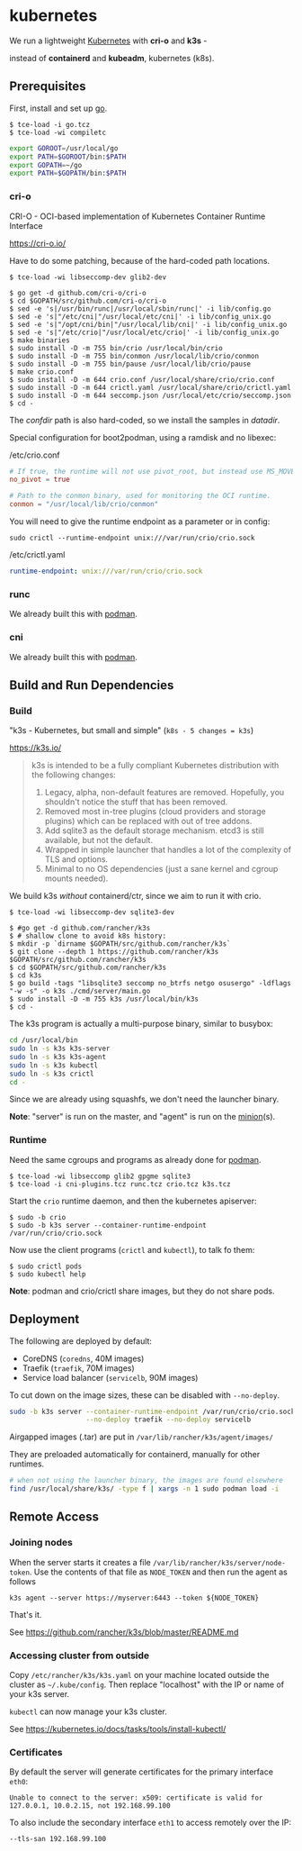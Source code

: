 # kubernetes

We run a lightweight [Kubernetes](https://kubernetes.io/) with **cri-o** and **k3s** -

instead of **containerd** and **kubeadm**, kubernetes (k8s).

## Prerequisites

First, install and set up [go](building_go.md).

``` console
$ tce-load -i go.tcz
$ tce-load -wi compiletc
```

``` sh
export GOROOT=/usr/local/go
export PATH=$GOROOT/bin:$PATH
export GOPATH=~/go
export PATH=$GOPATH/bin:$PATH
```

### cri-o

CRI-O - OCI-based implementation of Kubernetes Container Runtime Interface

https://cri-o.io/

Have to do some patching, because of the hard-coded path locations.

``` console
$ tce-load -wi libseccomp-dev glib2-dev

$ go get -d github.com/cri-o/cri-o
$ cd $GOPATH/src/github.com/cri-o/cri-o
$ sed -e 's|/usr/bin/runc|/usr/local/sbin/runc|' -i lib/config.go
$ sed -e 's|"/etc/cni|"/usr/local/etc/cni|' -i lib/config_unix.go
$ sed -e 's|"/opt/cni/bin|"/usr/local/lib/cni|' -i lib/config_unix.go
$ sed -e 's|"/etc/crio|"/usr/local/etc/crio|' -i lib/config_unix.go
$ make binaries
$ sudo install -D -m 755 bin/crio /usr/local/bin/crio
$ sudo install -D -m 755 bin/conmon /usr/local/lib/crio/conmon
$ sudo install -D -m 755 bin/pause /usr/local/lib/crio/pause
$ make crio.conf
$ sudo install -D -m 644 crio.conf /usr/local/share/crio/crio.conf
$ sudo install -D -m 644 crictl.yaml /usr/local/share/crio/crictl.yaml
$ sudo install -D -m 644 seccomp.json /usr/local/etc/crio/seccomp.json
$ cd -
```

The _confdir_ path is also hard-coded, so we install the samples in _datadir_.

Special configuration for boot2podman, using a ramdisk and no libexec:

/etc/crio.conf
``` toml
# If true, the runtime will not use pivot_root, but instead use MS_MOVE.
no_pivot = true

# Path to the conmon binary, used for monitoring the OCI runtime.
conmon = "/usr/local/lib/crio/conmon"
```

You will need to give the runtime endpoint as a parameter or in config:

`sudo crictl --runtime-endpoint unix:///var/run/crio/crio.sock`

/etc/crictl.yaml
``` yaml
runtime-endpoint: unix:///var/run/crio/crio.sock
```

### runc

We already built this with [podman](building_podman.md).

### cni

We already built this with [podman](building_podman.md).

## Build and Run Dependencies

### Build

"k3s - Kubernetes, but small and simple" (`k8s - 5 changes = k3s`)

https://k3s.io/

> k3s is intended to be a fully compliant Kubernetes distribution with the following changes:
>
> 1. Legacy, alpha, non-default features are removed. Hopefully, you shouldn't notice the
>    stuff that has been removed.
> 2. Removed most in-tree plugins (cloud providers and storage plugins) which can be replaced
>    with out of tree addons.
> 3. Add sqlite3 as the default storage mechanism. etcd3 is still available, but not the default.
> 4. Wrapped in simple launcher that handles a lot of the complexity of TLS and options.
> 5. Minimal to no OS dependencies (just a sane kernel and cgroup mounts needed).

We build k3s _without_ containerd/ctr, since we aim to run it with crio.

``` console
$ tce-load -wi libseccomp-dev sqlite3-dev

$ #go get -d github.com/rancher/k3s
$ # shallow clone to avoid k8s history:
$ mkdir -p `dirname $GOPATH/src/github.com/rancher/k3s`
$ git clone --depth 1 https://github.com/rancher/k3s $GOPATH/src/github.com/rancher/k3s
$ cd $GOPATH/src/github.com/rancher/k3s
$ cd k3s
$ go build -tags "libsqlite3 seccomp no_btrfs netgo osusergo" -ldflags "-w -s" -o k3s ./cmd/server/main.go
$ sudo install -D -m 755 k3s /usr/local/bin/k3s
$ cd -
```

The k3s program is actually a multi-purpose binary, similar to busybox:

``` sh
cd /usr/local/bin
sudo ln -s k3s k3s-server
sudo ln -s k3s k3s-agent
sudo ln -s k3s kubectl
sudo ln -s k3s crictl
cd -
```

Since we are already using squashfs, we don't need the launcher binary.

**Note**: "server" is run on the master, and "agent" is run on the [minion](https://github.com/kubernetes/kubernetes/issues/1111)(s).

### Runtime

Need the same cgroups and programs as already done for [podman](building_podman.md#Runtime).

``` console
$ tce-load -wi libseccomp glib2 gpgme sqlite3
$ tce-load -i cni-plugins.tcz runc.tcz crio.tcz k3s.tcz
```

Start the `crio` runtime daemon, and then the kubernetes apiserver:

``` console
$ sudo -b crio
$ sudo -b k3s server --container-runtime-endpoint /var/run/crio/crio.sock
```

Now use the client programs (`crictl` and `kubectl`), to talk fo them:

``` console
$ sudo crictl pods
$ sudo kubectl help
```

**Note**: podman and crio/crictl share images, but they do not share pods.

## Deployment

The following are deployed by default:

* CoreDNS (`coredns`, 40M images)
* Traefik (`traefik`, 70M images)
* Service load balancer (`servicelb`, 90M images)

To cut down on the image sizes, these can be disabled with `--no-deploy`.

``` sh
sudo -b k3s server --container-runtime-endpoint /var/run/crio/crio.sock \
                   --no-deploy traefik --no-deploy servicelb
```

Airgapped images (.tar) are put in `/var/lib/rancher/k3s/agent/images/`

They are preloaded automatically for containerd, manually for other runtimes.

``` sh
# when not using the launcher binary, the images are found elsewhere
find /usr/local/share/k3s/ -type f | xargs -n 1 sudo podman load -i
```

## Remote Access

### Joining nodes

When the server starts it creates a file `/var/lib/rancher/k3s/server/node-token`.
Use the contents of that file as `NODE_TOKEN` and then run the agent as follows

    k3s agent --server https://myserver:6443 --token ${NODE_TOKEN}

That's it.

See <https://github.com/rancher/k3s/blob/master/README.md>

### Accessing cluster from outside

Copy `/etc/rancher/k3s/k3s.yaml` on your machine located outside the cluster as
`~/.kube/config`. Then replace "localhost" with the IP or name of your k3s server.

`kubectl` can now manage your k3s cluster.

See <https://kubernetes.io/docs/tasks/tools/install-kubectl/>


### Certificates

By default the server will generate certificates for the primary interface `eth0`:

`Unable to connect to the server: x509: certificate is valid for 127.0.0.1, 10.0.2.15, not 192.168.99.100`

To also include the secondary interface `eth1` to access remotely over the IP:

`--tls-san 192.168.99.100`
